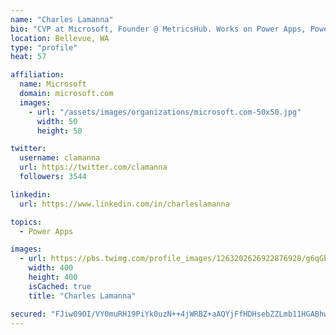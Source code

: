 ```yaml
---
name: "Charles Lamanna"
bio: "CVP at Microsoft, Founder @ MetricsHub. Works on Power Apps, Power Automate, Power Virtual Agent, Common Data Service and Dynamics 365."
location: Bellevue, WA
type: "profile"
heat: 57

affiliation:
  name: Microsoft
  domain: microsoft.com
  images:
    - url: "/assets/images/organizations/microsoft.com-50x50.jpg"
      width: 50
      height: 50

twitter:
  username: clamanna
  url: https://twitter.com/clamanna
  followers: 3544

linkedin:
  url: https://www.linkedin.com/in/charleslamanna

topics:
  - Power Apps

images:
  - url: https://pbs.twimg.com/profile_images/1263202626922876928/g6qGbHZ-_400x400.jpg
    width: 400
    height: 400
    isCached: true
    title: "Charles Lamanna"

secured: "FJiw09OI/VY0muRH19PiYk0uzN++4jWRBZ+aAQYjFfHDHsebZZLmb11HGABhwH6CuNnQBtybHQ5zuMJFKDzSpwXk7m4kP3xELWPOoYVIbCjMau1XWbzMlA7k+bw9a4b5ULCaaaZCfvN8HWdYpajlkUtriv76IW/nL1vZoNYK21qzR/nHtQCAHuSrQZWMceMy95D9BUQ3eZKoxdR+Fv6Kf47fpXhi+zuge4Ys3iEZ2xy5qamq4VzeMcjbuzAZlG/tVOmqC2RlFRuPUoHCwr+pzpBFpnVzWp770TBFtffUV10gie0HhKD74gS+0JZi4lhixn7+R80/WvyfZDoympbsJaZdo+ms/mk2Sq7Ovo82yFfnLC00d7l2jzwWX6XehsbFzOUDX+EkbcKjp286xrwx+bpKLc3+ggGtyYJjydtKUao=;4e+3G3P2L1EBSlk5fGD2wA=="
---
```


